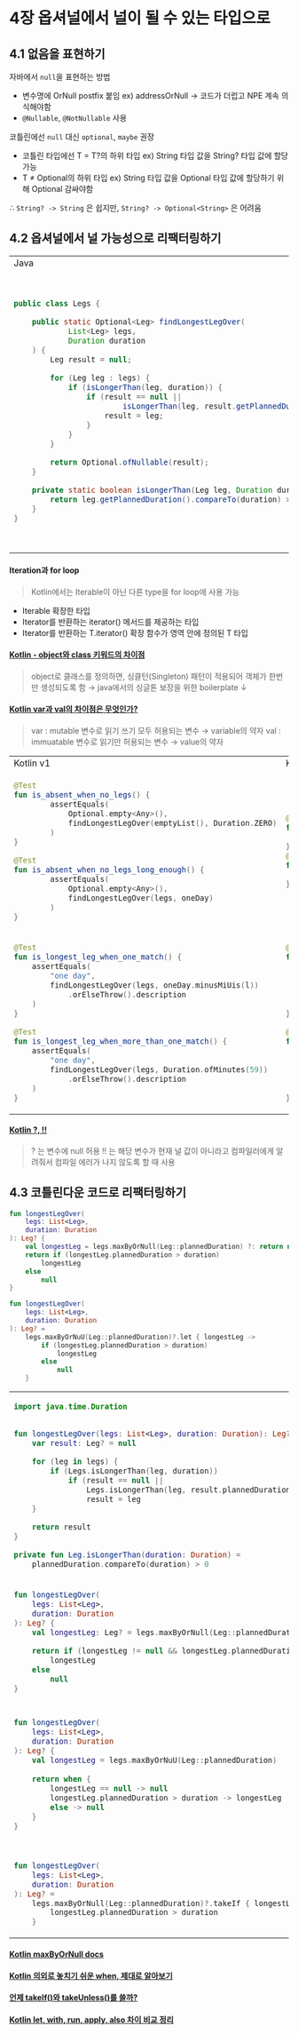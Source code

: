 # 4장 옵셔널에서 널이 될 수 있는 타입으로

## 4.1 없음을 표현하기

자바에서 `null`을 표현하는 방법
- 변수명에 OrNull postfix 붙임 ex) addressOrNull &rarr; 코드가 더럽고 NPE 계속 의식해야함
- `@Nullable`, `@NotNullable` 사용

코틀린에선 `null` 대신 `optional`, `maybe` 권장
- 코틀린 타입에선 T = T?의 하위 타입 ex) String 타입 값을 String? 타입 값에 할당 가능
- T &ne; Optional<T>의 하위 타입 ex) String 타입 값을 Optional 타입 값에 할당하기 위해 Optional<String> 감싸야함

∴ `String? -> String` 은 쉽지만, `String? -> Optional<String>` 은 어려움


## 4.2 옵셔널에서 널 가능성으로 리팩터링하기

<table>

<tr>
<td>Java</td><td>Kotlin</td>
</tr>

<td>

```java
public class Legs {

    public static Optional<Leg> findLongestLegOver(
            List<Leg> legs,
            Duration duration
    ) {
        Leg result = null;

        for (Leg leg : legs) {
            if (isLongerThan(leg, duration)) {
                if (result == null ||
                        isLongerThan(leg, result.getPlannedDuration())) {
                    result = leg;
                }
            }
        }

        return Optional.ofNullable(result);
    }

    private static boolean isLongerThan(Leg leg, Duration duration) {
        return leg.getPlannedDuration().compareTo(duration) > 0;
    }
}
```

</td>

<td>

```kotlin
object Legs {

    @JvmStatic
    fun findLongestLegOver(
        legs: List<Leg>,
        duration: Duration
    ): Optional<Leg> {
        return Optional.ofNullable(longestLegOver(legs, duration))
    }

    fun longestLegOver(legs: List<Leg>, duration: Duration): Leg? {
        var result: Leg? = null

        for (leg in legs) {
            if (isLongerThan(leg, duration))
                if (result == null ||
                    isLongerThan(leg, result.plannedDuration)
                )
                    result = leg
        }

        return result
    }

    private fun isLongerThan(leg: Leg, duration: Duration): Boolean {
        return leg.plannedDuration.compareTo(duration) > 0
    }
}
```

</td>
</table>

#### Iteration과 for loop
> Kotlin에서는 Iterable이 아닌 다른 type을 for loop에 사용 가능

- Iterable 확장한 타입
- Iterator를 반환하는 iterator() 메서드를 제공하는 타입
- Iterator를 반환하는 T.iterator() 확장 함수가 영역 안에 정의된 T 타입

#### [Kotlin - object와 class 키워드의 차이점](https://codechacha.com/ko/kotlin-object-vs-class/)
> object로 클래스를 정의하면, 싱클턴(Singleton) 패턴이 적용되어 객체가 한번만 생성되도록 함 &rarr; java에서의 싱글톤 보장을 위한 boilerplate &darr;

#### [Kotlin var과 val의 차이점은 무엇인가?](https://kotlinworld.com/173)
> var : mutable 변수로 읽기 쓰기 모두 허용되는 변수 &rarr; variable의 약자
> val : immuatable 변수로 읽기만 허용되는 변수 &rarr; value의 약자

<table>

<tr>
<td>Kotlin v1</td><td>Kotlin v2</td>
</tr>

<tr>
<td>

```kotlin
@Test
fun is_absent_when_no_legs() {
        assertEquals(
            Optional.empty<Any>(), 
            findLongestLegOver(emptyList(), Duration.ZERO)
        ) 
}

@Test
fun is_absent_when_no_legs_long_enough() {
        assertEquals(
            Optional.empty<Any>(),
            findLongestLegOver(legs, oneDay)
        ) 
}
```

</td>

<td>

```kotlin
@Test
fun 'is absent when no legs'() {
    assertNull(longestLegOver(emptyList(), Duration.ZERO)) 
}
@Test
fun 'is absent when no legs long enough'() {
    assertNull(longestl_egOver(legs, oneDay))
}
```

</td>

</tr>

<tr>

<td>

```kotlin
@Test
fun is_longest_leg_when_one_match() { 
    assertEquals(
        "one day",
        findLongestLegOver(legs, oneDay.minusMiUis(l))
            .orElseThrow().description
    ) 
}

@Test
fun is_longest_leg_when_more_than_one_match() { 
    assertEquals(
        "one day", 
        findLongestLegOver(legs, Duration.ofMinutes(59))
            .orElseThrow().description
    ) 
}
```
</td>

<td>

```kotlin
@Test
fun 'is longest leg when one match'() {
    assertEquals(
        "one day",
        longestLegOver(legs, oneDay.minusMiUis(l))
        !!.description 
    )
}

@Test
fun 'is longest leg when more than one match'() {
    assertEquals(
        "one day",
        longestLegOver(legs, Duration.ofMinutes(59))
            ?.description
    ) 
}
```
</td>
</tr>
</table>

#### [Kotlin ?, !!](https://anythingcafe.tistory.com/20)
> ? 는 변수에 null 허용
> !! 는 해당 변수가 현재 널 값이 아니라고 컴파일러에게 알려줘서 컴파일 에러가 나지 않도록 할 때 사용

## 4.3 코틀린다운 코드로 리팩터링하기

<table>

<tr>
<td>

```kotlin
import java.time.Duration


fun longestLegOver(legs: List<Leg>, duration: Duration): Leg? {
    var result: Leg? = null

    for (leg in legs) {
        if (Legs.isLongerThan(leg, duration))
            if (result == null ||
                Legs.isLongerThan(leg, result.plannedDuration))
                result = leg
    }

    return result
}

private fun Leg.isLongerThan(duration: Duration) =
    plannedDuration.compareTo(duration) > 0
```

</td>
</tr>

<tr>
<td>

```kotlin
fun longestLegOver(
    legs: List<Leg>,
    duration: Duration
): Leg? {
    val longestLeg: Leg? = legs.maxByOrNull(Leg::plannedDuration)

    return if (longestLeg != null && longestLeg.plannedDuration > duration)
        longestLeg
    else
        null
}
```
</td>
</tr>

```kotlin
fun longestLegOver( 
    legs: List<Leg>,
    duration: Duration 
): Leg? { 
    val longestLeg = legs.maxByOrNull(Leg::plannedDuration) ?: return null
    return if (longestLeg.plannedDuration > duration) 
        longestLeg 
    else 
        null 
}
```

<td>
<tr>

```kotlin
fun longestLegOver(
    legs: List<Leg>, 
    duration: Duration
): Leg? = 
    legs.maxByOrNuU(Leg::plannedDuration)?.let { longestLeg -> 
        if (longestLeg.plannedDuration > duration) 
            longestLeg
        else 
            null 
    }
```

</tr>
</td>

<tr>
<td>

```kotlin
fun longestLegOver(
    legs: List<Leg>, 
    duration: Duration
): Leg? { 
    val longestLeg = legs.maxByOrNuU(Leg::plannedDuration)
    
    return when {
        longestLeg == null -> null
        longestLeg.plannedDuration > duration -> longestLeg
        else -> null
    }
}
```

</td>
</tr>

<tr>
<td>

```kotlin

fun longestLegOver(
    legs: List<Leg>,
    duration: Duration
): Leg? =
    legs.maxByOrNull(Leg::plannedDuration)?.takeIf { longestLeg -> 
        longestLeg.plannedDuration > duration
    }
```

</td>
</tr>

</table>

#### [Kotlin maxByOrNull docs](https://kotlinlang.org/api/latest/jvm/stdlib/kotlin.collections/max-by-or-null.html)

#### [Kotlin 의외로 놓치기 쉬운 when, 제대로 알아보기](https://readystory.tistory.com/200)

#### [언제 takeIf()와 takeUnless()를 쓸까?](https://wooooooak.github.io/kotlin/2019/05/20/WhenToUseTakeIfAndTakeUnless/)

#### [Kotlin let, with, run, apply, also 차이 비교 정리](https://blog.yena.io/studynote/2020/04/15/Kotlin-Scope-Functions.html)